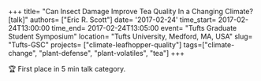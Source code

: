 +++
title= "Can Insect Damage Improve Tea Quality In a Changing Climate? [talk]"
authors= ["Eric R. Scott"]
date= '2017-02-24'
time_start= 2017-02-24T13:00:00
time_end= 2017-02-24T13:05:00
event= "Tufts Graduate Student Symposium"
location= "Tufts University, Medford, MA, USA"
slug= "Tufts-GSC"
projects= ["climate-leafhopper-quality"]
tags=["climate-change", "plant-defense", "plant-volatiles", "tea"]
+++

:trophy: First place in 5 min talk category.